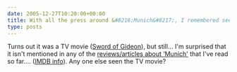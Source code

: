 ```yaml
---
date: 2005-12-27T10:20:00+00:00
title: With all the press around &#8216;Munich&#8217;, I remembered seeing another movie about the same events&#8230;
type: posts
---
```

Turns out it was a TV movie ([Sword of Gideon](http://www.amazon.com/exec/obidos/ASIN/B0002IQIH4/duncanmackenz-20?creative=327641&#038;camp=14573&#038;link_code=as1)), but still... I'm surprised that it isn't mentioned in any of the [reviews/articles about &#8216;Munich'](http://www.rottentomatoes.com/m/munich/) that I've read so far.... ([IMDB info](http://www.imdb.com/title/tt0092038/)). Any one else seen the TV movie?
